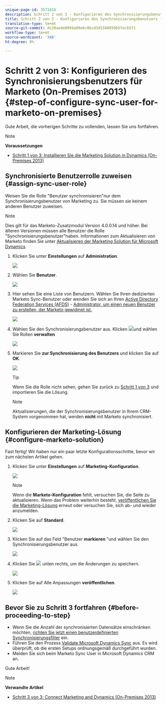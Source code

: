 ```yaml
---
unique-page-id: 3571816
description: Schritt 2 von 3 - Konfigurieren des Synchronisierungsbenutzers für Marketing (On-Premises 2013) - Marketing Docs - Produktdokumentation
title: Schritt 2 von 3 - Konfigurieren des Synchronisierungsbenutzers für Marketing (On-Premises 2013)
translation-type: tm+mt
source-git-commit: dc20aede0894a09e6c0bcd3d1580859b5fecb5f1
workflow-type: tm+mt
source-wordcount: '348'
ht-degree: 0%

---
```



# Schritt 2 von 3: Konfigurieren des Synchronisierungsbenutzers für Marketo (On-Premises 2013) {#step-of-configure-sync-user-for-marketo-on-premises}

Gute Arbeit, die vorherigen Schritte zu vollenden, lassen Sie uns fortfahren.

>[!NOTE]
>
>**Voraussetzungen**
>
>* [Schritt 1 von 3: Installieren Sie die Marketing Solution in Dynamics (On-Premises 2013)](step-1-of-3-install.md)


## Synchronisierte Benutzerrolle zuweisen {#assign-sync-user-role}

Weisen Sie die Rolle &quot;Benutzer synchronisieren&quot;nur dem Synchronisierungsbenutzer von Marketing zu. Sie müssen sie keinem anderen Benutzer zuweisen.

>[!NOTE]
>
>Dies gilt für das Marketo-Zusatzmodul Version 4.0.0.14 und höher. Bei älteren Versionen müssen alle Benutzer die Rolle &quot;Synchronisierungsbenutzer&quot;haben. Informationen zum Aktualisieren von Marketo finden Sie unter [Aktualisieren der Marketing Solution für Microsoft Dynamics](../../../../../product-docs/crm-sync/microsoft-dynamics-sync/sync-setup/download-the-marketo-lead-management-solution/upgrade-the-marketo-solution-for-microsoft-dynamics.md).

1. Klicken Sie unter **Einstellungen** auf **Administration**.

   ![](assets/image2014-12-11-11-3a13-3a19.png)

1. Wählen Sie **Benutzer**.

   ![](assets/image2014-12-11-11-3a13-3a29.png)

1. Hier sehen Sie eine Liste von Benutzern. Wählen Sie Ihren dedizierten Marketo Sync-Benutzer oder wenden Sie sich an Ihren [Active Directory Federation Services (AFDS)](https://msdn.microsoft.com/en-us/library/bb897402.aspx) - [Administrator, um einen neuen Benutzer zu erstellen, der Marketo gewidmet ist.](http://blogs.technet.com/b/askpfeplat/archive/2014/04/21/introduction-to-active-directory-federation-services-ad-fs-alternateloginid-feature.aspx)

   ![](assets/image2015-3-26-10-3a39-3a35.png)

1. Wählen Sie den Synchronisierungsbenutzer aus. Klicken ![](assets/image2015-3-26-11-3a16-3a22.png)und wählen Sie Rollen **verwalten**

   ![](assets/image2015-3-26-11-3a18-3a6.png)

1. Markieren Sie **zur Synchronisierung des Benutzers** und klicken Sie auf **OK**.

   ![](assets/image2014-12-11-11-3a14-3a52.png)

   >[!TIP]
   >
   >Wenn Sie die Rolle nicht sehen, gehen Sie zurück zu [Schritt 1 von 3](step-1-of-3-install.md) und importieren Sie die Lösung.

   >[!NOTE]
   >
   >Aktualisierungen, die der Synchronisierungsbenutzer in Ihrem CRM-System vorgenommen hat, werden **nicht** mit Marketo synchronisiert.

## Konfigurieren der Marketing-Lösung {#configure-marketo-solution}

Fast fertig! Wir haben nur ein paar letzte Konfigurationsschritte, bevor wir zum nächsten Artikel gehen.

1. Klicken Sie unter **Einstellungen** auf **Marketing-Konfiguration**.

   ![](assets/image2014-12-11-11-3a15-3a1.png)

   >[!NOTE]
   >
   >Wenn die **Marketo-Konfiguration** fehlt, versuchen Sie, die Seite zu aktualisieren. Wenn das Problem weiterhin besteht, [veröffentlichen Sie die Marketing-Lösung](https://docs.marketo.com/pages/viewpage.action?pageId=3571813#Step1of3:InstalltheMarketoSolutioninDynamics(2013On-Premises)-PublishAllCustomizations) erneut oder versuchen Sie, sich ab- und wieder anzumelden.

1. Klicken Sie auf **Standard**.

   ![](assets/image2015-3-26-11-3a30-3a20.png)

1. Klicken Sie auf das Feld &quot;Benutzer **markieren** &quot;und wählen Sie den Synchronisierungsbenutzer aus.

   ![](assets/image2015-3-26-11-3a29-3a13.png)

1. Klicken Sie ![](assets/image2015-3-13-15-3a10-3a11.png) unten rechts, um die Änderungen zu speichern.

   ![](assets/image2014-12-11-11-3a15-3a32.png)

1. Klicken Sie auf Alle Anpassungen **veröffentlichen**.

   ![](assets/publish-all-customizations1.png)

## Bevor Sie zu Schritt 3 fortfahren {#before-proceeding-to-step}

* Wenn Sie die Anzahl der synchronisierten Datensätze einschränken möchten, [richten Sie jetzt einen benutzerdefinierten Synchronisierungsfilter](../../../../../product-docs/crm-sync/microsoft-dynamics-sync/create-a-custom-dynamics-sync-filter.md) ein.
* Führen Sie den Prozess [Validate Microsoft Dynamics Sync](../../../../../product-docs/crm-sync/microsoft-dynamics-sync/sync-setup/validate-microsoft-dynamics-sync.md) aus. Es wird überprüft, ob die ersten Setups ordnungsgemäß durchgeführt wurden.
* Melden Sie sich beim Marketo Sync User in Microsoft Dynamics CRM an.

Gute Arbeit!

>[!NOTE]
>
>**Verwandte Artikel**
>
>* [Schritt 3 von 3: Connect Marketing and Dynamics (On-Premises 2013)](step-3-of-3-connect.md)

